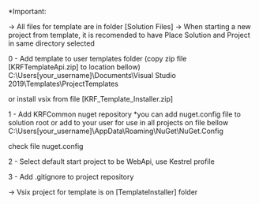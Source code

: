 *Important:

-> All files for template are in folder [Solution Files]
-> When starting a new project from template, it is recomended to have Place Solution and Project in same directory selected

0 -
Add template to user templates folder (copy zip file [KRFTemplateApi.zip] to location bellow)
C:\Users\[your_username]\Documents\Visual Studio 2019\Templates\ProjectTemplates

or install vsix from file [KRF_Template_Installer.zip]

1 -
Add KRFCommon nuget repository
*you can add nuget.config file to solution root or add to your user for use in all projects on file bellow
C:\Users\[your_username]\AppData\Roaming\NuGet\NuGet.Config

check file nuget.config

2 -
Select default start project to be WebApi, use Kestrel profile

3 -
Add .gitignore to project repository

-> Vsix project for template is on [TemplateInstaller] folder

